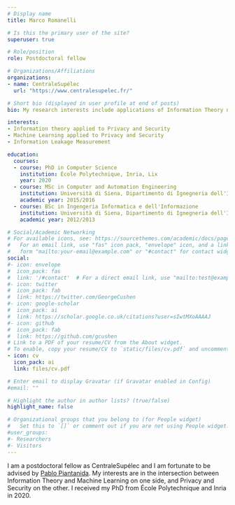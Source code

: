 ```yaml
---
# Display name
title: Marco Romanelli

# Is this the primary user of the site?
superuser: true

# Role/position
role: Postdoctoral fellow

# Organizations/Affiliations
organizations:
- name: CentraleSupélec
  url: "https://www.centralesupelec.fr/"

# Short bio (displayed in user profile at end of posts)
bio: My research interests include applications of Information Theory notions to Privacy and Security, Machine Learning and Information Leakage Measurement.

interests:
- Information theory applied to Privacy and Security
- Machine Learning applied to Privacy and Security
- Information Leakage Measurement

education:
  courses:
  - course: PhD in Computer Science
    institution: École Polytechnique, Inria, Lix
    year: 2020
  - course: MSc in Computer and Automation Engineering
    institution: Università di Siena, Dipartimento di Ignegneria dell'Iinformazione e Scienze Matematiche
    academic year: 2015/2016
  - course: BSc in Ingengeria Informatica e dell'Informazione
    institution: Università di Siena, Dipartimento di Ignegneria dell'Iinformazione e Scienze Matematiche
    academic year: 2012/2013

# Social/Academic Networking
# For available icons, see: https://sourcethemes.com/academic/docs/page-builder/#icons
#   For an email link, use "fas" icon pack, "envelope" icon, and a link in the
#   form "mailto:your-email@example.com" or "#contact" for contact widget.
social:
#- icon: envelope
#  icon_pack: fas
#  link: '/#contact'  # For a direct email link, use "mailto:test@example.org".
#- icon: twitter
#  icon_pack: fab
#  link: https://twitter.com/GeorgeCushen
#- icon: google-scholar
#  icon_pack: ai
#  link: https://scholar.google.co.uk/citations?user=sIwtMXoAAAAJ
#- icon: github
#  icon_pack: fab
#  link: https://github.com/gcushen
# Link to a PDF of your resume/CV from the About widget.
# To enable, copy your resume/CV to `static/files/cv.pdf` and uncomment the lines below.
- icon: cv
  icon_pack: ai
  link: files/cv.pdf

# Enter email to display Gravatar (if Gravatar enabled in Config)
#email: ""

# Highlight the author in author lists? (true/false)
highlight_name: false

# Organizational groups that you belong to (for People widget)
#   Set this to `[]` or comment out if you are not using People widget.
#user_groups:
#- Researchers
#- Visitors
---
```


I am a postdoctoral fellow as CentraleSupélec and I am fortunate to be advised by [Pablo Piantanida](http://webpages.lss.supelec.fr/perso/pablo.piantanida/Welcome.html). My interests are in the intersection between Information Theory and Machine Learning on one side, and Privacy and Security on the other. I received my PhD from École Polytechnique and Inria in 2020.
